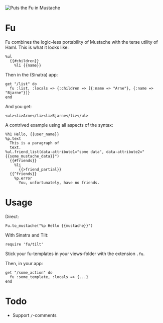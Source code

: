![Puts the Fu in Mustache](http://2.bp.blogspot.com/-_i2s2gzRwgw/TZCLNfnXg4I/AAAAAAAAAEg/_fIOfF6cUxw/s1600/the-face-of-fu-manchu-original.jpg)

Fu
==

Fu combines the logic–less portability of Mustache with the terse utility of Haml. This is what it looks like:

    %ul
      {{#children}}
        %li {{name}}

Then in the (Sinatra) app:

    get "/list" do
      fu :list, :locals => {:children => [{:name => "Arne"}, {:name => "Bjarne"}]}
    end

And you get:

    <ul><li>Arne</li><li>Bjarne</li></ul>
    
A contrived example using all aspects of the syntax:

    %h1 Hello, {{user_name}}
    %p.text
      This is a paragraph of 
      text.    
    %ul.friend_list(data-attribute1="some data", data-attribute2="{{some_mustache_data}}")
      {{#friends}}
        %li
          {{>friend_partial}}
      {{^friends}}
        %p.error
          You, unfortunately, have no friends.
    
Usage
=====

Direct:

    Fu.to_mustache("%p Hello {{mustache}}")

With Sinatra and Tilt:

    require 'fu/tilt'

Stick your fu-templates in your views-folder with the extension `.fu`.    

Then, in your app:

    get "/some_action" do
      fu :some_template, :locals => {...}
    end

Todo
====

* Support `/`-comments
 
